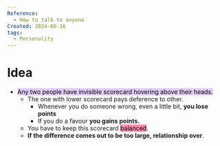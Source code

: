 ```yaml
---
Reference:
  - How to talk to anyone
Created: 2024-06-16
tags:
  - Personality
---
```

# Idea

* <mark style="background: #D2B3FFA6;">Any two people have invisible scorecard hovering above their heads.</mark> 
	* The one with lower scorecard pays deference to other. 
		* Whenever you do someone wrong, even a little bit, **you lose points**
		* If you do a favour **you gains points.** 
	* You have to keep this scorecard <mark style="background: #FF5582A6;">balanced</mark>. 
	* **If the difference comes out to be too large, relationship over**.
